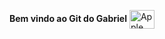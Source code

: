 **Bem vindo ao Git do Gabriel**
<img align="center" alt="Apple Icon" height="30" width="40"
src="https://skillicons.dev/icons?i=apple">
